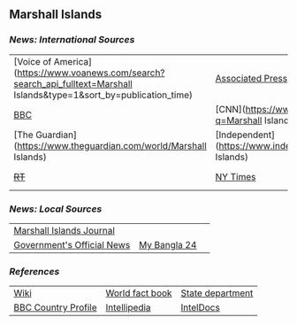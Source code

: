 ## Marshall Islands ##

### _News: International Sources_ ###
|   |   |   |
| --- | --- | --- |
| [Voice of America](https://www.voanews.com/search?search_api_fulltext=Marshall Islands&type=1&sort_by=publication_time) | [Associated Press](https://apnews.com/MarshallIslands) | [Reuters](https://www.reuters.com/places/Marshall Islands) |
| [BBC](https://www.bbc.com/news/topics/cx1m7zg0g7nt/marshall-islands) | [CNN](https://www.cnn.com/search/?q=Marshall Islands&size=10&type=article) | [~~Fox News~~]() |
| [The Guardian](https://www.theguardian.com/world/Marshall Islands)  | [Independent](https://www.independent.co.uk/topic/Marshall Islands) | [Al Jazeera](https://www.aljazeera.com/topics/country/Marshall Islands.html) |
| [~~RT~~]() | [NY Times](https://www.nytimes.com/topic/destination/marshall-islands) | [Telegraph](https://www.telegraph.co.uk/Marshall Islands/) |

### _News: Local Sources_ ###
|   |   |   |
| --- | --- | --- |
| [Marshall Islands Journal](https://marshallislandsjournal.com/) |  |  |
| [Government's Official News](http://marshallislands-news.com/) | [My Bangla 24](https://mybangla24.com/marshall-islands-newspapers) |  |


### _References_ ###
|   |   |   |
| --- | --- | --- |
| [Wiki](https://en.wikipedia.org/wiki/Marshall_Islands) | [World fact book](https://www.cia.gov/library/publications/resources/the-world-factbook/geos/rm.html) | [State department](https://www.state.gov/countries-areas/marshall-islands/) |
| [BBC Country Profile](https://www.bbc.com/news/world-asia-15595431) | [Intellipedia](https://intellipedia.intelink.gov/wiki/Marshall_Islands) | [IntelDocs](https://inteldocs.intelink.gov/search/folder?q=Marshall+Islands) |
